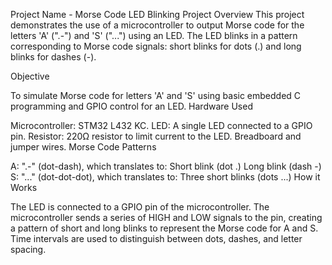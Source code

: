 Project Name - Morse Code LED Blinking Project
Overview
This project demonstrates the use of a microcontroller to output Morse code for the letters 'A' (".-") and 'S' ("...") using an LED. The LED blinks in a pattern corresponding to Morse code signals: short blinks for dots (.) and long blinks for dashes (-).

Objective

To simulate Morse code for letters 'A' and 'S' using basic embedded C programming and GPIO control for an LED.
Hardware Used

Microcontroller: STM32 L432 KC.
LED: A single LED connected to a GPIO pin.
Resistor: 220Ω resistor to limit current to the LED.
Breadboard and jumper wires.
Morse Code Patterns

A: ".-" (dot-dash), which translates to:
Short blink (dot .)
Long blink (dash -)
S: "..." (dot-dot-dot), which translates to:
Three short blinks (dots ...)
How it Works

The LED is connected to a GPIO pin of the microcontroller.
The microcontroller sends a series of HIGH and LOW signals to the pin, creating a pattern of short and long blinks to represent the Morse code for A and S.
Time intervals are used to distinguish between dots, dashes, and letter spacing.
